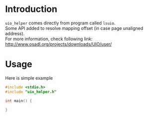 # Introduction
`uio_helper` comes directly from program called `lsuio`.  
Some API added to resolve mapping offset (in case page unaligned address).  
For more information, check following link:  
http://www.osadl.org/projects/downloads/UIO/user/ 

# Usage
Here is simple example
```c
#include <stdio.h>
#include "uio_helper.h"

int main() {

}
```